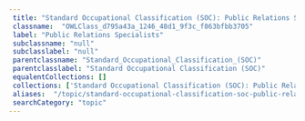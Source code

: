 ```yaml
--- 
 title: "Standard Occupational Classification (SOC): Public Relations Specialists" 
 classname:  "OWLClass_d795a43a_1246_48d1_9f3c_f863bfbb3705" 
 label: "Public Relations Specialists" 
 subclassname: "null" 
 subclasslabel: "null" 
 parentclassname: "Standard_Occupational_Classification_(SOC)" 
 parentclasslabel: "Standard Occupational Classification (SOC)" 
 equalentCollections: [] 
 collections: ['Standard Occupational Classification (SOC): Public Relations Specialists']
 aliases:  "/topic/standard-occupational-classification-soc-public-relations-specialists"  
 searchCategory: "topic" 
---
```

